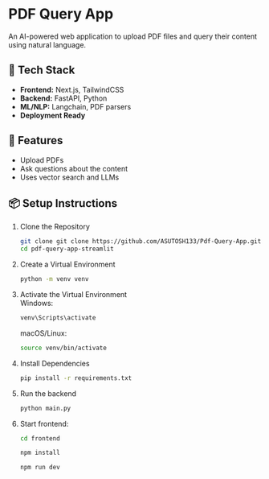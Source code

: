 # PDF Query App

An AI-powered web application to upload PDF files and query their content using natural language.

## 🔧 Tech Stack

- **Frontend:** Next.js, TailwindCSS
- **Backend:** FastAPI, Python
- **ML/NLP:** Langchain, PDF parsers
- **Deployment Ready**

## 🚀 Features

- Upload PDFs
- Ask questions about the content
- Uses vector search and LLMs

## 📦 Setup Instructions

1. Clone the Repository  
    ```bash
    git clone git clone https://github.com/ASUTOSH133/Pdf-Query-App.git
    cd pdf-query-app-streamlit
    ```

2. Create a Virtual Environment  
    ```bash
    python -m venv venv
    ```

3. Activate the Virtual Environment  
    Windows:
    ```bash
    venv\Scripts\activate
    ```
    macOS/Linux:
    ```bash
    source venv/bin/activate
    ```

4. Install Dependencies  
    ```bash
    pip install -r requirements.txt
    ```

5. Run the backend
    ```bash
    python main.py
    ```
6. Start frontend:
    ```bash
    cd frontend

    npm install
    
    npm run dev
    ```
